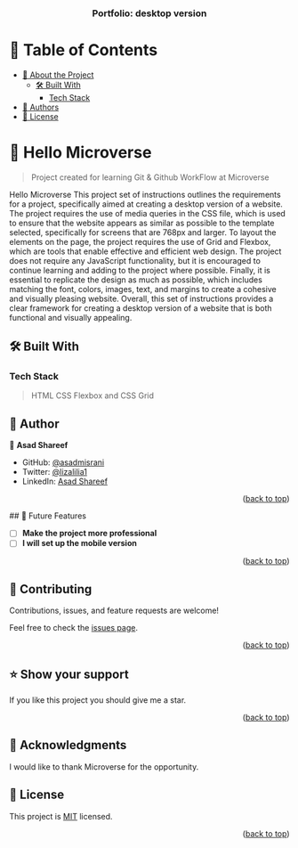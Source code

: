 <a id="readme-top"></a>

<div align="center">

  <h3><b>Portfolio: desktop version</b></h3>

</div>

# 📗 Table of Contents

- [📖 About the Project](#about-project)
  - [🛠 Built With](#built-with)
    - [Tech Stack](#tech-stack)
- [👥 Authors](#authors)
- [📝 License](#license)

# 📖 Hello Microverse <a id="about-project"></a>

> Project created for learning Git & Github WorkFlow at Microverse

Hello Microverse This project set of instructions outlines the requirements for a project, specifically aimed at creating a desktop version of a website. The project requires the use of media queries in the CSS file, which is used to ensure that the website appears as similar as possible to the template selected, specifically for screens that are 768px and larger. To layout the elements on the page, the project requires the use of Grid and Flexbox, which are tools that enable effective and efficient web design. The project does not require any JavaScript functionality, but it is encouraged to continue learning and adding to the project where possible. Finally, it is essential to replicate the design as much as possible, which includes matching the font, colors, images, text, and margins to create a cohesive and visually pleasing website. Overall, this set of instructions provides a clear framework for creating a desktop version of a website that is both functional and visually appealing.

## 🛠 Built With <a id="built-with"></a>

### Tech Stack <a id="tech-stack"></a>

> HTML CSS Flexbox and CSS Grid

## 👥 Author <a id="authors"></a>

👤 **Asad Shareef**

- GitHub: [@asadmisrani](https://github.com/asadmisrani)
- Twitter: [@lizalilia1](https://twitter.com/lizalilia1)
- LinkedIn: [Asad Shareef](https://www.linkedin.com/in/asad-shareef-b73665233/)

<p align="right">(<a href="#readme-top">back to top</a>)</p>
## 🔭 Future Features <a name="future-features"></a>

- [ ] **Make the project more professional**
- [ ] **I will set up the mobile version**

<p align="right">(<a href="#readme-top">back to top</a>)</p>

## 🤝 Contributing <a name="contributing"></a>

Contributions, issues, and feature requests are welcome!

Feel free to check the [issues page](../../issues/).

<p align="right">(<a href="#readme-top">back to top</a>)</p>

## ⭐️ Show your support <a name="support"></a>

If you like this project you should give me a star.

<p align="right">(<a href="#readme-top">back to top</a>)</p>

## 🙏 Acknowledgments <a name="acknowledgements"></a>

I would like to thank Microverse for the opportunity.

## 📝 License <a id="license"></a>

This project is [MIT](./LICENSE) licensed.

<p align="right">(<a href="#readme-top">back to top</a>)</p>
